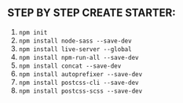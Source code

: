 ## STEP BY STEP CREATE STARTER:
1. `npm init`
2. `npm install node-sass --save-dev`
3. `npm install live-server --global`
4. `npm install npm-run-all --save-dev`
5. `npm install concat --save-dev`
6. `npm install autoprefixer --save-dev`
7. `npm install postcss-cli --save-dev`
8. `npm install postcss-scss --save-dev`